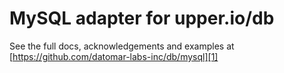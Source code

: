 # MySQL adapter for upper.io/db

See the full docs, acknowledgements and examples at
[https://github.com/datomar-labs-inc/db/mysql][1]

[1]: https://github.com/datomar-labs-inc/db/mysql

